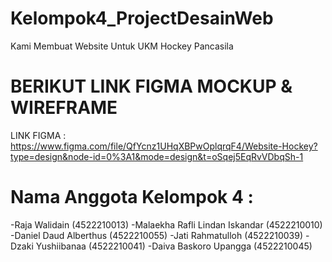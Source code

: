 # Kelompok4_ProjectDesainWeb
Kami Membuat Website Untuk UKM Hockey Pancasila
# BERIKUT LINK FIGMA MOCKUP & WIREFRAME
LINK FIGMA : https://www.figma.com/file/QfYcnz1UHqXBPwOplqrqF4/Website-Hockey?type=design&node-id=0%3A1&mode=design&t=oSqej5EqRvVDbqSh-1
# Nama Anggota Kelompok 4 :
-Raja Walidain                   (4522210013)
-Malaekha Rafli Lindan Iskandar  (4522210010)
-Daniel Daud Alberthus           (4522210055)
-Jati Rahmatulloh                (4522210039)
-Dzaki Yushiibanaa               (4522210041)
-Daiva Baskoro Upangga           (4522210045)
